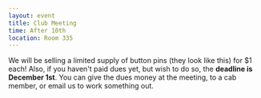 ```yaml
---
layout: event
title: Club Meeting
time: After 10th
location: Room 335
---
```

We will be selling a limited supply of button pins (they look like this) for $1 each! Also, if you haven't paid dues yet, but wish to do so, the <b>deadline is December 1st</b>. You can give the dues money at the meeting, to a cab member, or email us to work something out. 